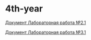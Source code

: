 # 4th-year  

[Документ Лабораторная работа №2.1](отчет_по_идхобд.docx)  

[Документ Лабораторная работа №3.1](ЛР_3-1_Муханова_АИ.docx)  


